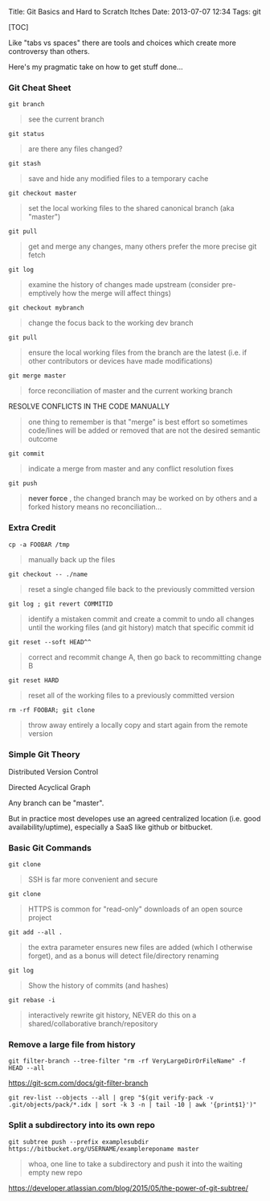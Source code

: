 Title: Git Basics and Hard to Scratch Itches
Date: 2013-07-07 12:34
Tags: git

[TOC]

Like "tabs vs spaces" there are tools and choices which create more controversy than others.

Here's my pragmatic take on how to get stuff done...

### Git Cheat Sheet

    git branch
> see the current branch

    git status
> are there any files changed?

    git stash
> save and hide any modified files to a temporary cache

    git checkout master
> set the local working files to the shared canonical branch (aka "master")

    git pull
> get and merge any changes, many others prefer the more precise git fetch

    git log
> examine the history of changes made upstream (consider pre-emptively how the merge will affect things)

    git checkout mybranch
> change the focus back to the working dev branch

    git pull
> ensure the local working files from the branch are the latest (i.e. if other contributors or devices have made modifications)

    git merge master
> force reconciliation of master and the current working branch

   RESOLVE CONFLICTS IN THE CODE MANUALLY
> one thing to remember is that "merge" is best effort so sometimes code/lines will be added or removed that are not the desired semantic outcome

    git commit
> indicate a merge from master and any conflict resolution fixes

    git push
> **never force** , the changed branch may be worked on by others and a forked history means no reconciliation...

### Extra Credit

    cp -a FOOBAR /tmp
> manually back up the files

    git checkout -- ./name
> reset a single changed file back to the previously committed version

    git log ; git revert COMMITID
> identify a mistaken commit and create a commit to undo all changes until the working files (and git history) match that specific commit id

    git reset --soft HEAD^^
> correct and recommit change A, then go back to recommitting change B

    git reset HARD
> reset all of the working files to a previously committed version

    rm -rf FOOBAR; git clone
> throw away entirely a locally copy and start again from the remote version


### Simple Git Theory

Distributed Version Control

Directed Acyclical Graph

Any branch can be "master".

But in practice most developes use an agreed centralized location (i.e. good availability/uptime), especially a SaaS like github or bitbucket.

### Basic Git Commands

`git clone`

> SSH is far more convenient and secure

`git clone `
> HTTPS is common for "read-only" downloads of an open source project


`git add --all .`
> the extra parameter ensures new files are added (which I otherwise forget), and as a bonus will detect file/directory renaming

`git log`
> Show the history of commits (and hashes)

`git rebase -i`
> interactively rewrite git history, NEVER do this on a shared/collaborative branch/repository

### Remove a large file from history

`git filter-branch --tree-filter "rm -rf VeryLargeDirOrFileName" -f HEAD --all`

<https://git-scm.com/docs/git-filter-branch>

`git rev-list --objects --all | grep "$(git verify-pack -v .git/objects/pack/*.idx | sort -k 3 -n | tail -10 | awk '{print$1}')"`


### Split a subdirectory into its own repo

`git subtree push --prefix examplesubdir https://bitbucket.org/USERNAME/examplereponame master`
> whoa, one line to take a subdirectory and push it into the waiting empty new repo

<https://developer.atlassian.com/blog/2015/05/the-power-of-git-subtree/>


